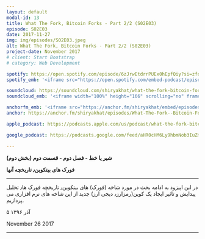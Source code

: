 ```yaml
---
layout: default
modal-id: 13
title: What The Fork, Bitcoin Forks - Part 2/2 (S02E03)
episode: S02E03
date: 2017-11-27
img: img/episodes/S02E03.jpeg
alt: What The Fork, Bitcoin Forks - Part 2/2 (S02E03)
project-date: November 2017
# client: Start Bootstrap
# category: Web Development

spotify: https://open.spotify.com/episode/6zJrwEtdrrPUEx0hEpfQiy?si=zfq_quWLT6eWqaBB-aQeig
spotify_emb: '<iframe src="https://open.spotify.com/embed-podcast/episode/6zJrwEtdrrPUEx0hEpfQiy" width="100%" height="232" frameborder="0" allowtransparency="true" allow="encrypted-media"></iframe>'

soundcloud: https://soundcloud.com/shiryakhat/what-the-fork-bitcoin-forks-part-22-episode-1012b
soundcloud_emb: '<iframe width="100%" height="166" scrolling="no" frameborder="no" allow="autoplay" src="https://w.soundcloud.com/player/?url=https%3A//api.soundcloud.com/tracks/368672942&color=%23ff5500&auto_play=false&hide_related=true&show_comments=true&show_user=true&show_reposts=false&show_teaser=true"></iframe><div style="font-size: 10px; color: #cccccc;line-break: anywhere;word-break: normal;overflow: hidden;white-space: nowrap;text-overflow: ellipsis; font-family: Interstate,Lucida Grande,Lucida Sans Unicode,Lucida Sans,Garuda,Verdana,Tahoma,sans-serif;font-weight: 100;"><a href="https://soundcloud.com/shiryakhat" title="Shir | Khat" target="_blank" style="color: #cccccc; text-decoration: none;">Shir | Khat</a> · <a href="https://soundcloud.com/shiryakhat/what-the-fork-bitcoin-forks-part-22-episode-1012b" title="What The Fork, Bitcoin Forks - Part 2/2 (S02E03)" target="_blank" style="color: #cccccc; text-decoration: none;">What The Fork, Bitcoin Forks - Part 2/2 (S02E03)</a></div>'

anchorfm_emb: '<iframe src="https://anchor.fm/shiryakhat/embed/episodes/What-The-Fork--Bitcoin-Forks---Part-22-S02E03-e9idg4" width="100%" frameborder="0" scrolling="no"></iframe>'
anchor: https://anchor.fm/shiryakhat/episodes/What-The-Fork--Bitcoin-Forks---Part-22-S02E03-e9idg4

apple_podcast: https://podcasts.apple.com/us/podcast/what-the-fork-bitcoin-forks-part-2-2-s02e03/id1221206951?i=1000397178516

google_podcast: https://podcasts.google.com/feed/aHR0cHM6Ly9hbmNob3IuZm0vcy8xMWFhODUzYy9wb2RjYXN0L3Jzcw/episode/dGFnOnNvdW5kY2xvdWQsMjAxMDp0cmFja3MvMzY4NjcyOTQy?ved=0CBMQzsICahcKEwiw46XZ-NXpAhUAAAAAHQAAAAAQAQ

---
```


**شیر یا خط -  فصل دوم - قسمت دوم (بخش دوم)**

**فورک های بیتکوین٫ تاریخچه آنها**

------------------------------------------------------------------------------------

در این اپیزود به ادامه بحث در مورد شاخه (فورک) های بیتکوین٫ تاریخچه فورک ها٫ تحلیل پیدایش و تاثیر ایجاد یک کوین(رمزارز٫ دیجی ارز) جدید از این شاخه های نرم افزاری می پردازیم.

۵ آذر ۱۳۹۶

November 26 2017

-----------------------------------------------------------------------
